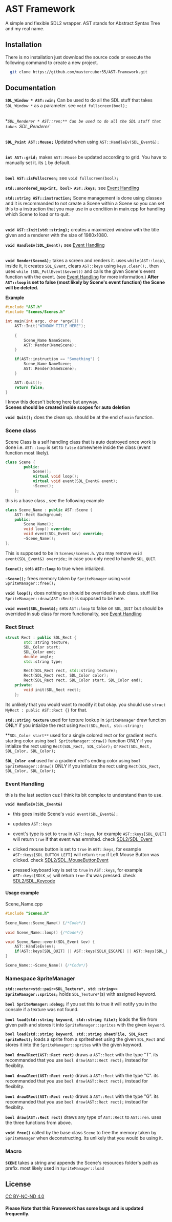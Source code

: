 
# AST Framework

A simple and flexible SDL2 wrapper. AST stands for Abstract Syntax Tree and my real name.

## Installation

There is no installation just download the source code or execute the following command to create a new project.

```bash
  git clone https://github.com/mastercuber55/AST-Framework.git
```

## Documentation

**`SDL_Window * AST::win;`** Can be used to do all the SDL stuff that takes `SDL_Window *` as a parameter. see `void fullscreen(bool);`

\
**`SDL_Renderer * AST::ren;** Can be used to do all the SDL stuff that takes `SDL_Renderer*`

\
**`SDL_Point AST::Mouse;`** Updated when using `AST::HandleEv(SDL_Event&);`

\
**`int AST::grid;`** makes `AST::Mouse` be updated according to grid. You have to manually set it. its `1` by default.

\
**`bool AST::isFullscreen;`** see ``void fullscreen(bool);``

**`std::unordered_map<int, bool> AST::keys;`** see [Event Handling](#event-handling)

**`std::string AST::instruction;`** Scene management is done using classes and it is recommanded to not create a Scene within a Scene so you can set this to a instruction that you may use in a condition in main.cpp for handling which Scene to load or to quit.

\
**`void AST::Init(std::string);`** creates a maximized window with the title given and a renderer with the size of 1980x1080.

**`void HandleEv(SDL_Event);`** see [Event Handling](#event-handling)

\
**`void Render(Scene&);`** takes a screen and renders it. uses `while(AST::loop)`, inside it, it creates `SDL_Event`, clears `AST::keys` using `keys.clear();`.
then uses `while (SDL_PollEvent(&event))` and calls the given Scene's event function with the event. (see [Event Handling](#event-handling) for more information.) **After `AST::loop` is set to false (most likely by Scene's event function) the Scene will be deleted.**

**Example**
```cpp
#include "AST.h"
#include "Scenes/Scenes.h"

int main(int argc, char *argv[]) {
	AST::Init("WINDOW TITLE HERE");
	
	{
		Scene_Name NameScene;
		AST::Render(NameScene);
	}

	if(AST::instruction == "Something") {
		Scene_Name NameScene;
		AST::Render(NameScene);
	}

	AST::Quit();
	return false;
}

```

I know this doesn't belong here but anyway.\
**Scenes should be created inside scopes for auto deletion**

**`void Quit();`** does the clean up. should be at the end of `main` function.

### Scene class

Scene Class is a self handling class that is auto destroyed once work is done i.e. `AST::loop` is set to `false` somewhere inside the class (event function most likely).

```cpp
class Scene {
		public:
			Scene();
			virtual void loop();
			virtual void event(SDL_Event& event);
			~Scene();
	};
```
this is a base class , see the following example
```cpp
class Scene_Name : public AST::Scene {
	AST::Rect Background;
	public:
		Scene_Name();
		void loop() override;
		void event(SDL_Event &ev) override;
		~Scene_Name();
};
```
This is supposed to be in `Scenes/Scenes.h`. you may remove `void event(SDL_Event&) override;` in case you only need to handle `SDL_QUIT`.


**`Scene();`** sets **`AST::loop`** to true when intialized.

**`~Scene();`** frees memory taken by `SpriteManager` using `void SpriteManager::free();`

**`void loop();`** does nothing so should be overrided in sub class. stuff like `SpriteManager::draw(AST::Rect)` is supposed to be here.

**`void event(SDL_Event&);`** sets `AST::loop` to false on `SDL_QUIT` but should be overrided in sub class for more functionality, see [Event Handling](#event-handling)

### Rect Struct
```cpp
struct Rect : public SDL_Rect {
		std::string texture;
		SDL_Color start;
		SDL_Color end;
		double angle;
		std::string type;

		Rect(SDL_Rect rect, std::string texture);
		Rect(SDL_Rect rect, SDL_Color color);
		Rect(SDL_Rect rect, SDL_Color start, SDL_Color end);
	private:
		void init(SDL_Rect rect);
	};
```
Its unlikely that you would want to modify it but okay. you should use `struct MyRect : public AST::Rect {}` for that.

**`std::string texture`** used for texture lookup in `SpriteManager` draw function ONLY if you intialize the rect using `Rect(SDL_Rect, std::string);`

**`SDL_Color start**` used for a single colored rect or for gradient rect's starting color using `bool SpriteManager::draw()` function ONLY if you intialize the rect using `Rect(SDL_Rect, SDL_Color);` or `Rect(SDL_Rect, SDL_Color, SDL_Color);`

**`SDL_Color end`** used for a gradient rect's ending color using `bool SpriteManager::draw()` ONLY if you intialize the rect using `Rect(SDL_Rect, SDL_Color, SDL_Color);`

### Event Handling

this is the last section cuz I think its bit complex to understand than to use.

**`void HandleEv(SDL_Event&)`**

- this goes inside Scene's `void event(SDL_Event&);`
- updates `AST::keys`
- event's type is set to `true` in `AST::keys`, for example `AST::keys[SDL_QUIT]` will return `true` if that event was emmited. check [SDL2/SDL_Event](https://wiki.libsdl.org/SDL2/SDL_Event)
- clicked mouse button is set to `true` in `AST::keys`, for example `AST::keys[SDL_BUTTON_LEFT]` will return `true` if Left Mouse Button was clicked.  check [SDL2/SDL_MouseButtonEvent](https://wiki.libsdl.org/SDL2/SDL_MouseButtonEvent)

- pressed keyboard key is set to `true` in `AST::keys`, for example `AST::keys[SDLK_w]` will return `true` if `W` was pressed. check [SDL2/SDL_Keycode](https://wiki.libsdl.org/SDL2/SDL_Keycode)

#### Usage example
Scene_Name.cpp
```cpp
#include "Scenes.h" 
 
Scene_Name::Scene_Name() {/*Code*/} 
 
void Scene_Name::loop() {/*Code*/} 

void Scene_Name::event(SDL_Event &ev) { 
    AST::HandleEv(ev); 
    if(AST::keys[SDL_QUIT] || AST::keys[SDLK_ESCAPE] || AST::keys[SDL_BUTTON_MIDDLE]) AST::loop = false; 
} 

Scene_Name::~Scene_Name() {/*Code*/}
```

### Namespace SpriteManager
**`std::vector<std::pair<SDL_Texture*, std::string>> SpriteManager::sprites;`** holds `SDL_Texture*`(s) with assigned keyword.

**`bool SpriteManager::debug;`** if you set this to true it will notify you in the console if a texture was not found.

**`bool load(std::string keyword, std::string file);`** loads the file from given path and stores it into `SpriteManager::sprites` with the given `keyword`.

**`bool load(std::string keyword, std::string sheetFile, SDL_Rect spriteRect);`** loads a sprite from a spritesheet using the given `SDL_Rect` and stores it into the `SpriteManager::sprites` with the given keyword.

**`bool drawTRect(AST::Rect rect)`** draws a `AST::Rect` with the type "T". its recommanded that you use `bool draw(AST::Rect rect);` instead for flexiblity.

**`bool drawCRect(AST::Rect rect)`** draws a `AST::Rect` with the type "C". its recommanded that you use `bool draw(AST::Rect rect);` instead for flexiblity.

**`bool drawGRect(AST::Rect rect)`** draws a `AST::Rect` with the type "G". its recommanded that you use `bool draw(AST::Rect rect);` instead for flexiblity.

**`bool draw(AST::Rect rect)`** draws any type of `AST::Rect` to `AST::ren`. uses the three functions from above.

**`void free()`** called by the base class `Scene` to free the memory taken by `SpriteManager` when deconstructing. Its unlikely that you would be using it.

### Macro

**`SCENE`** takes a string and appends the Scene's resources folder's path as prefix. most likely used in `SpriteManager::load`

## License

[CC BY-NC-ND 4.0](https://creativecommons.org/licenses/by-nc-nd/4.0/)


#### Please Note that this Framework has some bugs and is updated frequently.